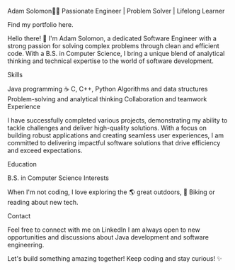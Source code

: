 Adam Solomon🧑‍💻
Passionate Engineer | Problem Solver | Lifelong Learner

Find my portfolio here.

Hello there! 👋 I'm Adam Solomon, a dedicated Software Engineer with a strong passion for solving complex problems through clean and efficient code. With a B.S. in Computer Science, I bring a unique blend of analytical thinking and technical expertise to the world of software development.

Skills

Java programming ☕
C, C++, Python
Algorithms and data structures
Problem-solving and analytical thinking
Collaboration and teamwork
Experience

I have successfully completed various projects, demonstrating my ability to tackle challenges and deliver high-quality solutions. With a focus on building robust applications and creating seamless user experiences, I am committed to delivering impactful software solutions that drive efficiency and exceed expectations.

Education

B.S. in Computer Science
Interests

When I'm not coding, I love exploring the 🌎 great outdoors, 🚴 Biking or reading about new tech.

Contact

Feel free to connect with me on LinkedIn I am always open to new opportunities and discussions about Java development and software engineering.

Let's build something amazing together! Keep coding and stay curious! ✨
